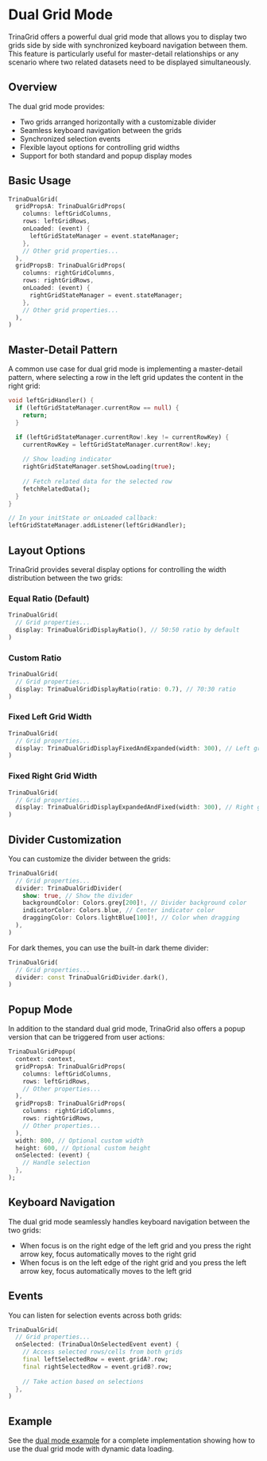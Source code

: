 # Dual Grid Mode

TrinaGrid offers a powerful dual grid mode that allows you to display two grids side by side with synchronized keyboard navigation between them. This feature is particularly useful for master-detail relationships or any scenario where two related datasets need to be displayed simultaneously.

## Overview

The dual grid mode provides:

- Two grids arranged horizontally with a customizable divider
- Seamless keyboard navigation between the grids
- Synchronized selection events
- Flexible layout options for controlling grid widths
- Support for both standard and popup display modes

## Basic Usage

```dart
TrinaDualGrid(
  gridPropsA: TrinaDualGridProps(
    columns: leftGridColumns,
    rows: leftGridRows,
    onLoaded: (event) {
      leftGridStateManager = event.stateManager;
    },
    // Other grid properties...
  ),
  gridPropsB: TrinaDualGridProps(
    columns: rightGridColumns,
    rows: rightGridRows,
    onLoaded: (event) {
      rightGridStateManager = event.stateManager;
    },
    // Other grid properties...
  ),
)
```

## Master-Detail Pattern

A common use case for dual grid mode is implementing a master-detail pattern, where selecting a row in the left grid updates the content in the right grid:

```dart
void leftGridHandler() {
  if (leftGridStateManager.currentRow == null) {
    return;
  }

  if (leftGridStateManager.currentRow!.key != currentRowKey) {
    currentRowKey = leftGridStateManager.currentRow!.key;
    
    // Show loading indicator
    rightGridStateManager.setShowLoading(true);
    
    // Fetch related data for the selected row
    fetchRelatedData();
  }
}

// In your initState or onLoaded callback:
leftGridStateManager.addListener(leftGridHandler);
```

## Layout Options

TrinaGrid provides several display options for controlling the width distribution between the two grids:

### Equal Ratio (Default)

```dart
TrinaDualGrid(
  // Grid properties...
  display: TrinaDualGridDisplayRatio(), // 50:50 ratio by default
)
```

### Custom Ratio

```dart
TrinaDualGrid(
  // Grid properties...
  display: TrinaDualGridDisplayRatio(ratio: 0.7), // 70:30 ratio
)
```

### Fixed Left Grid Width

```dart
TrinaDualGrid(
  // Grid properties...
  display: TrinaDualGridDisplayFixedAndExpanded(width: 300), // Left grid fixed at 300px
)
```

### Fixed Right Grid Width

```dart
TrinaDualGrid(
  // Grid properties...
  display: TrinaDualGridDisplayExpandedAndFixed(width: 300), // Right grid fixed at 300px
)
```

## Divider Customization

You can customize the divider between the grids:

```dart
TrinaDualGrid(
  // Grid properties...
  divider: TrinaDualGridDivider(
    show: true, // Show the divider
    backgroundColor: Colors.grey[200]!, // Divider background color
    indicatorColor: Colors.blue, // Center indicator color
    draggingColor: Colors.lightBlue[100]!, // Color when dragging
  ),
)
```

For dark themes, you can use the built-in dark theme divider:

```dart
TrinaDualGrid(
  // Grid properties...
  divider: const TrinaDualGridDivider.dark(),
)
```

## Popup Mode

In addition to the standard dual grid mode, TrinaGrid also offers a popup version that can be triggered from user actions:

```dart
TrinaDualGridPopup(
  context: context,
  gridPropsA: TrinaDualGridProps(
    columns: leftGridColumns,
    rows: leftGridRows,
    // Other properties...
  ),
  gridPropsB: TrinaDualGridProps(
    columns: rightGridColumns,
    rows: rightGridRows,
    // Other properties...
  ),
  width: 800, // Optional custom width
  height: 600, // Optional custom height
  onSelected: (event) {
    // Handle selection
  },
);
```

## Keyboard Navigation

The dual grid mode seamlessly handles keyboard navigation between the two grids:

- When focus is on the right edge of the left grid and you press the right arrow key, focus automatically moves to the right grid
- When focus is on the left edge of the right grid and you press the left arrow key, focus automatically moves to the left grid

## Events

You can listen for selection events across both grids:

```dart
TrinaDualGrid(
  // Grid properties...
  onSelected: (TrinaDualOnSelectedEvent event) {
    // Access selected rows/cells from both grids
    final leftSelectedRow = event.gridA?.row;
    final rightSelectedRow = event.gridB?.row;
    
    // Take action based on selections
  },
)
```

## Example

See the [dual mode example](https://github.com/doonfrs/trina_grid/blob/master/demo/lib/screen/feature/dual_mode_screen.dart) for a complete implementation showing how to use the dual grid mode with dynamic data loading.